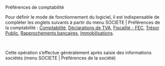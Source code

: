 






Préférences de comptabilité




Pour définir le mode de fonctionnement du logiciel, il est indispensable de compléter les onglets suivants à partir du menu SOCIETE | Préférences de la comptabilité : [Comptabilité](../2-1/OngletComptabilite.htm), [Déclarations de TVA](../2-2/OngletDeclarationsTVA.htm), [Fiscalité - FEC](../2-3/OngletFiscalite.htm), [Trésor Public](../2-4/OngletTresorPublic.htm), [Rapprochements bancaires](../2-5/OngletRapprochementsBancaires.htm), [Immobilisations](../2-6/OngletImmobilisations.htm).


 


Cette opération s’effectue généralement après saisie des informations sociétés (menu SOCIETE | Préférences de la société)


